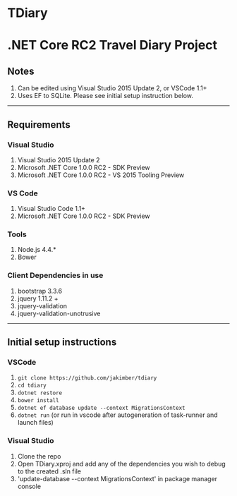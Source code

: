 # TDiary
# .NET Core RC2 Travel Diary Project

## Notes
1. Can be edited using Visual Studio 2015 Update 2, or VSCode 1.1+
3. Uses EF to SQLite.  Please see initial setup instruction below.

---
## Requirements
### Visual Studio
1. Visual Studio 2015 Update 2
2. Microsoft .NET Core 1.0.0 RC2 - SDK Preview
3. Microsoft .NET Core 1.0.0 RC2 - VS 2015 Tooling Preview

### VS Code
1. Visual Studio Code 1.1+
2. Microsoft .NET Core 1.0.0 RC2 - SDK Preview

### Tools
1. Node.js 4.4.*
2. Bower

### Client Dependencies in use
1. bootstrap 3.3.6
2. jquery 1.11.2 +
3. jquery-validation
4. jquery-validation-unotrusive

---
## Initial setup instructions
### VSCode
1. `git clone https://github.com/jakimber/tdiary`
2. `cd tdiary`
2. `dotnet restore`
3. `bower install`
4. `dotnet ef database update --context MigrationsContext`
5. `dotnet run` (or run in vscode after autogeneration of task-runner and launch files)

### Visual Studio
1. Clone the repo
2. Open TDiary.xproj and add any of the dependencies you wish to debug to the created .sln file
3. 'update-database --context MigrationsContext' in package manager console
